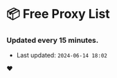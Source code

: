 # :package: Free Proxy List
### Updated every 15 minutes.

- Last updated: `2024-06-14 18:02`

:heart:
